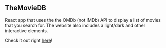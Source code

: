 ## TheMovieDB

React app that uses the the OMDb (not IMDb) API to display a list of movies that you search for. The website also includes a light/dark and other interactive elements.

Check it out right [here]()!